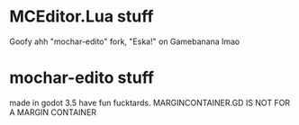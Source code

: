 # MCEditor.Lua stuff
Goofy ahh "mochar-edito" fork, "Eska!" on Gamebanana lmao
# mochar-edito stuff
made in godot 3.5
have fun fucktards. MARGINCONTAINER.GD IS NOT FOR A MARGIN CONTAINER
